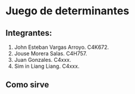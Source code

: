 # Juego de determinantes
## Integrantes:
1. John Esteban Vargas Arroyo. C4K672.
2. Jouse Morera Salas. C4H757.
3. Juan Gonzales. C4xxx.
4. Sim in Liang Liang. C4xxx.

## Como sirve

